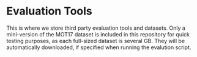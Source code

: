 # Evaluation Tools
This is where we store third party evaluation tools and datasets. Only a mini-version of the MOT17 dataset is included in this repository for quick testing purposes, as each full-sized dataset is several GB. They will be automatically downloaded, if specified when running the evalution script.
